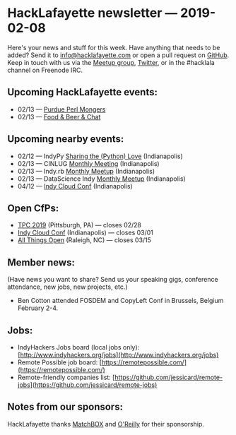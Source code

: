 # HackLafayette newsletter — 2019-02-08

Here's your news and stuff for this week. Have anything that needs to be added? Send it to info@hacklafayette.com or open a pull request on [GitHub](https://github.com/hacklafayette/newsletter). Keep in touch with us via the [Meetup group](https://www.meetup.com/hacklafayette/), [Twitter](https://twitter.com/hacklafayette), or in the #hacklala channel on Freenode IRC.

## Upcoming HackLafayette events:

* 02/13 — [Purdue Perl Mongers](https://www.meetup.com/hacklafayette/events/vkwlfpyzdbrb/)
* 02/13 — [Food & Beer & Chat](https://www.meetup.com/hacklafayette/events/rzscgqyzdbrb/)

## Upcoming nearby events:
* 02/12 — IndyPy [Sharing the (Python) Love](https://www.meetup.com/indypy/events/bxqbmqyzdbqb/) (Indianapolis)
* 02/13 — CINLUG [Monthly Meeting](https://www.meetup.com/CINLUG/events/mnbffqyzdbrb/) (Indianapolis)
* 02/13 — Indy.rb [Monthly Meetup](https://www.meetup.com/indyrb/events/cfszxyzdbrb/) (Indianapolis)
* 02/13 — DataScience Indy [Monthly Meetup](https://www.meetup.com/dsindy/events/bdkcwlyzdbrb/) (Indianapolis)
* 04/12 — [Indy Cloud Conf](https://ti.to/six-feet-up/indy-cloud-conf-2019) (Indianapolis)

## Open CfPs:
* [TPC 2019](https://www.papercall.io/tpccfp) (Pittsburgh, PA) — closes 02/28
* [Indy Cloud Conf](https://www.papercall.io/indy-cloud-con-2019) (Indianapolis) — closes 03/01
* [All Things Open](https://allthingsopen.org/call-for-papers/) (Raleigh, NC) — closes 03/15


## Member news:

(Have news you want to share? Send us your speaking gigs, conference attendance, new jobs, new projects, etc.)

- Ben Cotton attended FOSDEM and CopyLeft Conf in Brussels, Belgium February 2-4.

## Jobs:

- IndyHackers Jobs board (local jobs only): [http://www.indyhackers.org/jobs](http://www.indyhackers.org/jobs)
- Remote Possible job board: [https://remotepossible.com/](https://remotepossible.com/)
- Remote-friendly companies list: [https://github.com/jessicard/remote-jobs](https://github.com/jessicard/remote-jobs)

## Notes from our sponsors:

HackLafayette thanks [MatchBOX](http://matchboxstudio.org/) and [O'Reilly](http://www.oreilly.com/) for their sponsorship.
